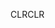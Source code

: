 <span data-ttu-id="ddcc5-101">CLR</span><span class="sxs-lookup"><span data-stu-id="ddcc5-101">CLR</span></span>